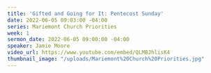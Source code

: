 ```yaml
---
title: 'Gifted and Going for It: Pentecost Sunday'
date: 2022-06-05 09:03:00 -04:00
series: Mariemont Church Priorities
week: 1
sermon_date: 2022-06-05 09:00:00 -04:00
speaker: Jamie Moore
video_url: https://www.youtube.com/embed/QLMBJhlisK4
thumbnail_image: "/uploads/Mariemont%20Church%20Priorities.jpg"
---
```


